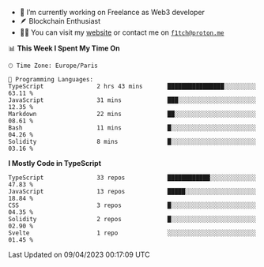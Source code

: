 - 🔭 I’m currently working on Freelance as Web3 developer
- 🪶 Blockchain Enthusiast
- 👨‍💻 You can visit my [website](https://f1tch.xyz) or contact me on [`f1tch@proton.me`](mailto:f1tch@proton.me)

<!--START_SECTION:waka-->
📊 **This Week I Spent My Time On** 

```text
🕑︎ Time Zone: Europe/Paris

💬 Programming Languages: 
TypeScript               2 hrs 43 mins       ████████████████░░░░░░░░░   63.11 % 
JavaScript               31 mins             ███░░░░░░░░░░░░░░░░░░░░░░   12.35 % 
Markdown                 22 mins             ██░░░░░░░░░░░░░░░░░░░░░░░   08.61 % 
Bash                     11 mins             █░░░░░░░░░░░░░░░░░░░░░░░░   04.26 % 
Solidity                 8 mins              █░░░░░░░░░░░░░░░░░░░░░░░░   03.16 % 
```

**I Mostly Code in TypeScript** 

```text
TypeScript               33 repos            ████████████░░░░░░░░░░░░░   47.83 % 
JavaScript               13 repos            █████░░░░░░░░░░░░░░░░░░░░   18.84 % 
CSS                      3 repos             █░░░░░░░░░░░░░░░░░░░░░░░░   04.35 % 
Solidity                 2 repos             █░░░░░░░░░░░░░░░░░░░░░░░░   02.90 % 
Svelte                   1 repo              ░░░░░░░░░░░░░░░░░░░░░░░░░   01.45 % 
```




 Last Updated on 09/04/2023 00:17:09 UTC
<!--END_SECTION:waka-->
